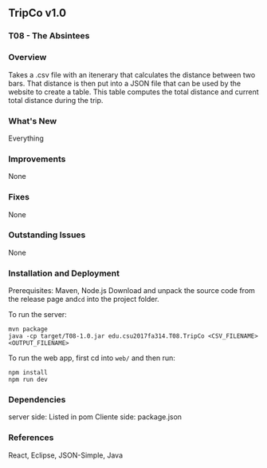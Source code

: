 ## TripCo v1.0 
### T08 - The Absintees

### Overview
Takes a .csv file with an itenerary that calculates the distance between two bars.  That distance is then put into a JSON file that can be used by the website to create a table.  This table computes the total distance and current total distance during the trip.

### What's New 
Everything

### Improvements
None

### Fixes
None

### Outstanding Issues
None

### Installation and Deployment
Prerequisites: Maven, Node.js
Download and unpack the source code from the release page and`cd` into the project folder.

To run the server:

    mvn package
    java -cp target/T08-1.0.jar edu.csu2017fa314.T08.TripCo <CSV_FILENAME> <OUTPUT_FILENAME>
    
To run the web app, first cd into `web/` and then run:

    npm install
    npm run dev

### Dependencies
server side: Listed in pom
Cliente side: package.json

### References
React, Eclipse, JSON-Simple, Java

